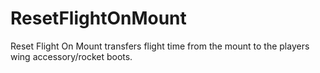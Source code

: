 # ResetFlightOnMount
Reset Flight On Mount transfers flight time from the mount to the players wing accessory/rocket boots.
